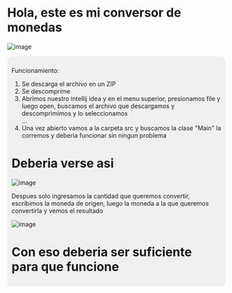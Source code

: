 <h1> Hola, este es mi conversor de monedas </h1>
 
![image](https://github.com/user-attachments/assets/328ee4fb-e777-4f98-9f3f-c086ab938968)

<div style="background-color: #f0f0f0; padding: 10px; border-radius: 10px;">

<p> Funcionamiento: </p>
<ol>
  <li> Se descarga el archivo en un ZIP</li>
  <li> Se descomprime </li>
        <li>Abrimos nuestro intellij idea y en el menu superior, presionamos file y luego open, buscamos el archivo que descargamos y descomprimimos y lo seleccionamos </li>
  ...
  <li> Una vez abierto vamos a la carpeta src y buscamos la clase 
          "Main" la corremos y deberia funcionar sin ningun problema</li>

        
</ol>

<h1> Deberia verse asi </h1>

![image](https://github.com/user-attachments/assets/5a07fd40-6c71-471d-9aea-46b76d88ab4e)

<p> Despues solo ingresamos la cantidad que queremos convertir, escribimos la moneda de origen, luego la moneda a la que queremos convertirla y vemos el resultado </p>

![image](https://github.com/user-attachments/assets/3e9039a0-353a-4798-881e-c8acf924980e)



<h1> Con eso deberia ser suficiente para que funcione </h1>

</div>
